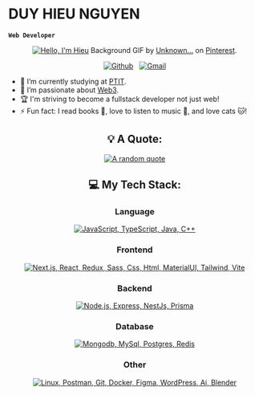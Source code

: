 # DUY HIEU NGUYEN

**`Web Developer`**

<div align="center">

[![Hello, I'm Hieu](assets/bg.gif)](https://github.com/duyhieunguyenle1)
Background GIF by [Unknown...](https://www.pinterest.com/pin/26810560277445237/) on [Pinterest](https://www.pinterest.com/).

[![Github](https://skillicons.dev/icons?i=github)](https://github.com/duyhieunguyenle1) &nbsp;
[![Gmail](https://skillicons.dev/icons?i=gmail)](mailto:duyhieunguyen1011@gmail.com?subject=Hello%20Hieu,%20From%20Github)

</div>

- 🔭 I’m currently studying at [PTIT](https://portal.ptit.edu.vn/).
- 🌱 I’m passionate about [Web3](https://ethereum.org/en/web3/).
- 🏆 I'm striving to become a fullstack developer not just web!
- ⚡ Fun fact: I read books 📖, love to listen to music 🎵, and love cats 🐱!

<div align="center">

## 💡 A Quote:

[![A random quote](https://quotes-github-readme.vercel.app/api?type=horizontal&theme=dark&border=true)](https://github.com/piyushsuthar/github-readme-quotes)

## 💻 My Tech Stack:

### Language
[![JavaScript, TypeScript, Java, C++](https://skillicons.dev/icons?i=js,ts,java,cpp)](https://skillicons.dev)

### Frontend

[![Next.js, React, Redux, Sass, Css, Html, MaterialUI, Tailwind, Vite](https://skillicons.dev/icons?i=next,react,redux,sass,css,html,materialui,tailwind,vite)](https://skillicons.dev)

### Backend

[![Node.js, Express, NestJs, Prisma](https://skillicons.dev/icons?i=nodejs,express,nestjs,prisma)](https://skillicons.dev)

### Database

[![Mongodb, MySql, Postgres, Redis](https://skillicons.dev/icons?i=mongodb,mysql,postgres,redis)](https://skillicons.dev)

### Other

[![Linux, Postman, Git, Docker, Figma, WordPress, Ai, Blender](https://skillicons.dev/icons?i=linux,postman,git,docker,figma,wordpress,ai,blender)](https://skillicons.dev)

</div>
